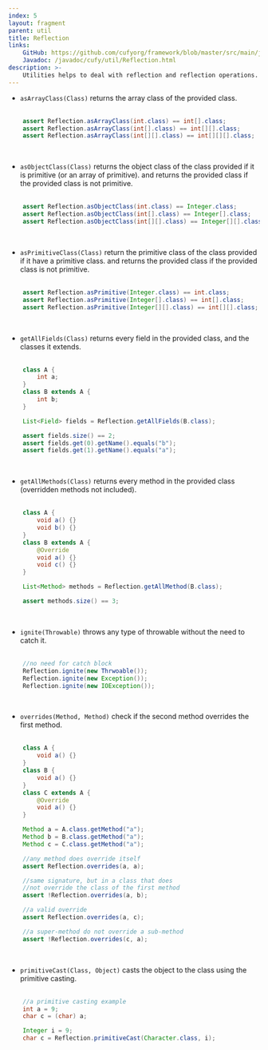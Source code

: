 ```yaml
---
index: 5
layout: fragment
parent: util
title: Reflection
links:
    GitHub: https://github.com/cufyorg/framework/blob/master/src/main/java/cufy/util/Reflection.java
    Javadoc: /javadoc/cufy/util/Reflection.html
description: >-
    Utilities helps to deal with reflection and reflection operations.
---
```


- `asArrayClass(Class)` returns the array class of the provided class.
<br><br>
```java 
    assert Reflection.asArrayClass(int.class) == int[].class;
    assert Reflection.asArrayClass(int[].class) == int[][].class;
    assert Reflection.asArrayClass(int[][].class) == int[][][].class;
```
<br>

- `asObjectClass(Class)` returns the object class of the class 
provided if it is primitive (or an array of primitive). and returns
the provided class if the provided class is not primitive.
<br><br>
```java 
    assert Reflection.asObjectClass(int.class) == Integer.class;
    assert Reflection.asObjectClass(int[].class) == Integer[].class;
    assert Reflection.asObjectClass(int[][].class) == Integer[][].class;
```
<br>

- `asPrimitiveClass(Class)` return the primitive class of the class
provided if it have a primitive class. and returns the provided class
if the provided class is not primitive.
<br><br>
```java 
    assert Reflection.asPrimitive(Integer.class) == int.class;
    assert Reflection.asPrimitive(Integer[].class) == int[].class;
    assert Reflection.asPrimitive(Integer[][].class) == int[][].class;
```
<br>

- `getAllFields(Class)` returns every field in the provided class, and
the classes it extends. 
<br><br>
```java 
    class A {
        int a;
    }
    class B extends A {
        int b;
    }

    List<Field> fields = Reflection.getAllFields(B.class);

    assert fields.size() == 2;
    assert fields.get(0).getName().equals("b");
    assert fields.get(1).getName().equals("a");
```
<br>

- `getAllMethods(Class)` returns every method in the provided class
(overridden methods not included).
<br><br>
```java 
    class A {
        void a() {}
        void b() {}
    }
    class B extends A {
        @Override
        void a() {}
        void c() {}
    }

    List<Method> methods = Reflection.getAllMethod(B.class);

    assert methods.size() == 3;
```
<br>

- `ignite(Throwable)` throws any type of throwable without the need
to catch it.
<br><br>
```java 
    //no need for catch block
    Reflection.ignite(new Thrwoable());
    Reflection.ignite(new Exception());
    Reflection.ignite(new IOException());
```
<br>

- `overrides(Method, Method)` check if the second method overrides the
first method.
<br><br>
```java 
    class A {
        void a() {}
    }
    class B {
        void a() {}
    }
    class C extends A {
        @Override
        void a() {}
    }

    Method a = A.class.getMethod("a");
    Method b = B.class.getMethod("a");
    Method c = C.class.getMethod("a");

    //any method does override itself
    assert Reflection.overrides(a, a);

    //same signature, but in a class that does
    //not override the class of the first method
    assert !Reflection.overrides(a, b);

    //a valid override
    assert Reflection.overrides(a, c);

    //a super-method do not override a sub-method
    assert !Reflection.overrides(c, a);
```
<br>

- `primitiveCast(Class, Object)` casts the object to the class using
the primitive casting.
<br><br>
```java 
    //a primitive casting example
    int a = 9;
    char c = (char) a;
```
```java 
    Integer i = 9;
    char c = Reflection.primitiveCast(Character.class, i);
```
